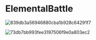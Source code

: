 # ElementalBattle
![839db3a56946880cba1b928c64291f7](https://github.com/user-attachments/assets/e548817c-585c-4913-8da9-26bc1e7cceb3)

![73db7bb993fee3197506f9e0a803ec2](https://github.com/user-attachments/assets/2f14579d-bc58-4d9d-b5ed-645ec8d822d9)
